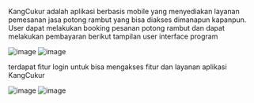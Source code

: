 KangCukur adalah aplikasi berbasis mobile yang menyediakan layanan pemesanan jasa potong rambut yang bisa diakses dimanapun kapanpun. User dapat melakukan booking pesanan potong rambut dan dapat melakukan pembayaran
berikut tampilan user interface program 

![image](https://github.com/shilnaprdisa/AplikasiTukangCukur/assets/113671337/9eb3c67c-8150-4680-a0dc-0a7a8c6d3bec) 
![image](https://github.com/shilnaprdisa/AplikasiTukangCukur/assets/113671337/0580c9b6-7604-4c3c-a73f-339ed2d22614)

terdapat fitur login untuk bisa mengakses fitur dan layanan aplikasi KangCukur

![image](https://github.com/shilnaprdisa/AplikasiTukangCukur/assets/113671337/d9b4d53c-54ec-439a-af40-1f16dee81dec)
![image](https://github.com/shilnaprdisa/AplikasiTukangCukur/assets/113671337/5fc6ecfa-d63b-47b6-9bf4-002ee2a3e386)

